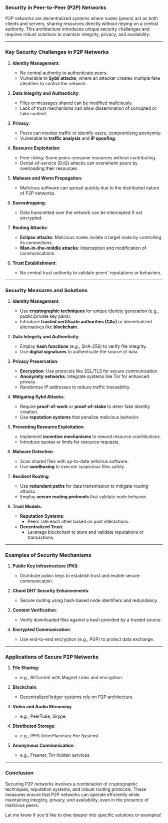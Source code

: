 ### **Security in Peer-to-Peer (P2P) Networks**

P2P networks are decentralized systems where nodes (peers) act as both clients and servers, sharing resources directly without relying on a central authority. This architecture introduces unique security challenges and requires robust solutions to maintain integrity, privacy, and availability.

---

### **Key Security Challenges in P2P Networks**

1. **Identity Management**:
   - No central authority to authenticate peers.
   - Vulnerable to **Sybil attacks**, where an attacker creates multiple fake identities to control the network.

2. **Data Integrity and Authenticity**:
   - Files or messages shared can be modified maliciously.
   - Lack of trust mechanisms can allow dissemination of corrupted or fake content.

3. **Privacy**:
   - Peers can monitor traffic or identify users, compromising anonymity.
   - Vulnerable to **traffic analysis** and **IP spoofing**.

4. **Resource Exploitation**:
   - Free-riding: Some peers consume resources without contributing.
   - Denial-of-service (DoS) attacks can overwhelm peers by overloading their resources.

5. **Malware and Worm Propagation**:
   - Malicious software can spread quickly due to the distributed nature of P2P networks.

6. **Eavesdropping**:
   - Data transmitted over the network can be intercepted if not encrypted.

7. **Routing Attacks**:
   - **Eclipse attacks**: Malicious nodes isolate a target node by controlling its connections.
   - **Man-in-the-middle attacks**: Interception and modification of communications.

8. **Trust Establishment**:
   - No central trust authority to validate peers' reputations or behaviors.

---

### **Security Measures and Solutions**

1. **Identity Management**:
   - Use **cryptographic techniques** for unique identity generation (e.g., public/private key pairs).
   - Introduce **trusted certificate authorities (CAs)** or decentralized alternatives like **blockchain**.

2. **Data Integrity and Authenticity**:
   - Employ **hash functions** (e.g., SHA-256) to verify file integrity.
   - Use **digital signatures** to authenticate the source of data.

3. **Privacy Preservation**:
   - **Encryption**: Use protocols like SSL/TLS for secure communication.
   - **Anonymity networks**: Integrate systems like Tor for enhanced privacy.
   - Randomize IP addresses to reduce traffic traceability.

4. **Mitigating Sybil Attacks**:
   - Require **proof-of-work** or **proof-of-stake** to deter fake identity creation.
   - Use **reputation systems** that penalize malicious behavior.

5. **Preventing Resource Exploitation**:
   - Implement **incentive mechanisms** to reward resource contributions.
   - Introduce quotas or limits for resource requests.

6. **Malware Detection**:
   - Scan shared files with up-to-date antivirus software.
   - Use **sandboxing** to execute suspicious files safely.

7. **Resilient Routing**:
   - Use **redundant paths** for data transmission to mitigate routing attacks.
   - Employ **secure routing protocols** that validate node behavior.

8. **Trust Models**:
   - **Reputation Systems**:
     - Peers rate each other based on past interactions.
   - **Decentralized Trust**:
     - Leverage blockchain to store and validate reputations or transactions.

---

### **Examples of Security Mechanisms**

1. **Public Key Infrastructure (PKI)**:
   - Distribute public keys to establish trust and enable secure communication.

2. **Chord DHT Security Enhancements**:
   - Secure routing using hash-based node identifiers and redundancy.

3. **Content Verification**:
   - Verify downloaded files against a hash provided by a trusted source.

4. **Encrypted Communication**:
   - Use end-to-end encryption (e.g., PGP) to protect data exchange.

---

### **Applications of Secure P2P Networks**

1. **File Sharing**:
   - e.g., BitTorrent with Magnet Links and encryption.

2. **Blockchain**:
   - Decentralized ledger systems rely on P2P architecture.

3. **Video and Audio Streaming**:
   - e.g., PeerTube, Skype.

4. **Distributed Storage**:
   - e.g., IPFS (InterPlanetary File System).

5. **Anonymous Communication**:
   - e.g., Freenet, Tor hidden services.

---

### **Conclusion**
Securing P2P networks involves a combination of cryptographic techniques, reputation systems, and robust routing protocols. These measures ensure that P2P networks can operate efficiently while maintaining integrity, privacy, and availability, even in the presence of malicious peers.

Let me know if you'd like to dive deeper into specific solutions or examples!
